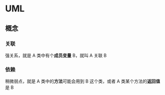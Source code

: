 # UML

## 概念

### 关联

强关系，就是 A 类中有个**成员变量** B，就叫 A 关联 B

### 依赖

稍微弱点，就是 A 类中的**方法**可能会用到 B 这个类，或者 A 类某个方法的**返回值**是 B